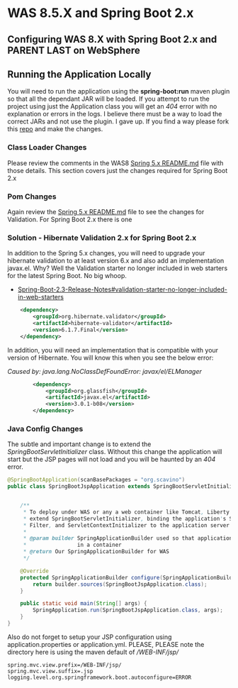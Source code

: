 # WAS 8.5.X and Spring Boot 2.x 

## Configuring WAS 8.X with Spring Boot 2.x and PARENT LAST on WebSphere

## Running the Application Locally
You will need to run the application using the **spring-boot:run** maven plugin so that all the dependant JAR
will be loaded. If you attempt to run the project using just the Application class you will get an *404* error
with no explanation or errors in the logs. I believe there must be a way to load the correct JARs and not use the
plugin. I gave up. If you find a way please fork this [repo](https://github.com/hugoscavino/was8-spring5) 
and make the changes.

### Class Loader Changes
Please review the comments in the WAS8 [Spring 5.x README.md](../README.md) file with those details. This section 
covers just the changes required for Spring Boot 2.x

### Pom Changes
Again review the [Spring 5.x README.md](../README.md) file to see the changes for Validation. For Spring Boot 2.x
there is one

### Solution - Hibernate Validation 2.x for Spring Boot 2.x
In addition to the Spring 5.x changes, you will need to upgrade your hibernate validation to at least
version 6.x and also add an implementation javax.el. Why? Well the Validation starter no longer included in web 
starters for the latest Spring Boot. No big whoop.

* [Spring-Boot-2.3-Release-Notes#validation-starter-no-longer-included-in-web-starters](https://github.com/spring-projects/spring-boot/wiki/Spring-Boot-2.3-Release-Notes#validation-starter-no-longer-included-in-web-starters)

```xml
    <dependency>
        <groupId>org.hibernate.validator</groupId>
        <artifactId>hibernate-validator</artifactId>
        <version>6.1.7.Final</version>
    </dependency>
```

In addition, you will need an implementation that is compatible with your version of Hibernate. You will know this when
you see the below error:

*Caused by: java.lang.NoClassDefFoundError: javax/el/ELManager*

```xml
        <dependency>
            <groupId>org.glassfish</groupId>
            <artifactId>javax.el</artifactId>
            <version>3.0.1-b08</version>
        </dependency>
```

### Java Config Changes
The subtle and important change is to extend the *SpringBootServletInitializer* class. Without this change
the application will start but the JSP pages will not load and you will be haunted by an *404* error.

```java
@SpringBootApplication(scanBasePackages = "org.scavino")
public class SpringBootJspApplication extends SpringBootServletInitializer {


    /**
     * To deploy under WAS or any a web container like Tomcat, Liberty etc,
     * extend SpringBootServletInitializer, binding the application's Servlet,
     * Filter, and ServletContextInitializer to the application server
     *
     * @param builder SpringApplicationBuilder used so that application can be used
     *                in a container
     * @return Our SpringApplicationBuilder for WAS
     */

    @Override
    protected SpringApplicationBuilder configure(SpringApplicationBuilder builder) {
        return builder.sources(SpringBootJspApplication.class);
    }

    public static void main(String[] args) {
        SpringApplication.run(SpringBootJspApplication.class, args);
    }
}
```

Also do not forget to setup your JSP configuration using application.properties or application.yml. PLEASE, PLEASE note
the directory here is using the maven default of */WEB-INF/jsp/*

```properties
spring.mvc.view.prefix=/WEB-INF/jsp/
spring.mvc.view.suffix=.jsp
logging.level.org.springframework.boot.autoconfigure=ERROR
```
